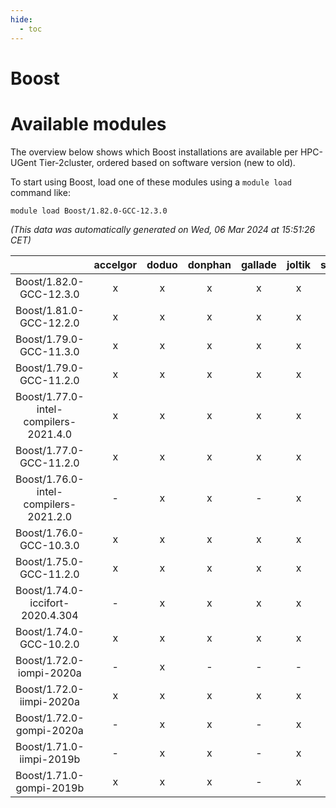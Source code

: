 ```yaml
---
hide:
  - toc
---
```


Boost
=====

# Available modules


The overview below shows which Boost installations are available per HPC-UGent Tier-2cluster, ordered based on software version (new to old).

To start using Boost, load one of these modules using a `module load` command like:

```shell
module load Boost/1.82.0-GCC-12.3.0
```

*(This data was automatically generated on Wed, 06 Mar 2024 at 15:51:26 CET)*  

| |accelgor|doduo|donphan|gallade|joltik|skitty|
| :---: | :---: | :---: | :---: | :---: | :---: | :---: |
|Boost/1.82.0-GCC-12.3.0|x|x|x|x|x|x|
|Boost/1.81.0-GCC-12.2.0|x|x|x|x|x|x|
|Boost/1.79.0-GCC-11.3.0|x|x|x|x|x|x|
|Boost/1.79.0-GCC-11.2.0|x|x|x|x|x|x|
|Boost/1.77.0-intel-compilers-2021.4.0|x|x|x|x|x|x|
|Boost/1.77.0-GCC-11.2.0|x|x|x|x|x|x|
|Boost/1.76.0-intel-compilers-2021.2.0|-|x|x|-|x|x|
|Boost/1.76.0-GCC-10.3.0|x|x|x|x|x|x|
|Boost/1.75.0-GCC-11.2.0|x|x|x|x|x|x|
|Boost/1.74.0-iccifort-2020.4.304|-|x|x|x|x|x|
|Boost/1.74.0-GCC-10.2.0|x|x|x|x|x|x|
|Boost/1.72.0-iompi-2020a|-|x|-|-|-|-|
|Boost/1.72.0-iimpi-2020a|x|x|x|x|x|x|
|Boost/1.72.0-gompi-2020a|-|x|x|-|x|x|
|Boost/1.71.0-iimpi-2019b|-|x|x|-|x|x|
|Boost/1.71.0-gompi-2019b|x|x|x|-|x|x|
